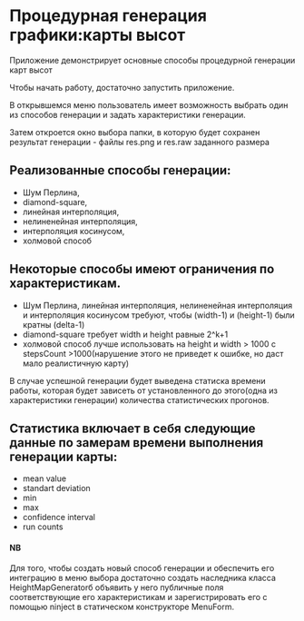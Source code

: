 # Процедурная генерация графики:карты высот

Приложение демонстрирует основные способы процедурной генерации карт высот

Чтобы начать работу, достаточно запустить приложение.

В открывшемся меню пользователь имеет возможность выбрать один из способов генерации 
и задать характеристики генерации.

Затем откроется окно выбора папки, в которую будет сохранен результат генерации - файлы res.png и res.raw заданного размера

## Реализованные способы генерации:
- Шум Перлина,
- diamond-square,
- линейная интерполяция,
- нелиненейная интерполяция,
- интерполяция косинусом,
- холмовой способ

## Некоторые способы имеют ограничения по характеристикам.

- Шум Перлина, линейная интерполяция, нелиненейная интерполяция и интерполяция косинусом требуют, чтобы
(width-1) и (height-1) были кратны (delta-1)
- diamond-square требует width и height равные 2^k+1
- холмовой способ лучше использовать на height и width > 1000 с stepsCount >1000(нарушение этого не приведет к ошибке, но даст мало реалистичную карту)

В случае успешной генерации будет выведена статиска времени работы, которая будет зависеть 
от установленного до этого(одна из характеристики генерации) количества статистических прогонов.

## Статистика включает в себя следующие данные по замерам времени выполнения генерации карты:
- mean value
- standart deviation
- min
- max
- confidence interval
- run counts

#### NB

Для того, чтобы создать новый способ генерации и обеспечить его интеграцию в меню выбора достаточно создать наследника класса 
HeightMapGeneratorб объявить у него публичные поля соответствующие его характеристикам и зарегистрировать
его с помощью ninject в статическом конструкторе MenuForm.




